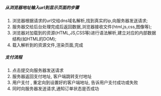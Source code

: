 ##### 从浏览器地址输入url到显示页面的步骤
1. 浏览器根据请求的url交给dns域名解析,找到真实的ip,向服务器发送请求; 
2. 服务器交给后台处理完成后返回数据,浏览器接收文件(html,js,css,图像等); 
3. 浏览器对加载到的资源(HTML,JS,CSS等)进行语法解析,建立对应的内部数据结构(如HTML的DOM); 
4. 载入解析到的资源文件,渲染页面,完成

##### 支付流程
1. 点击提交向服务器发送请求
2. 服务器返回支付地址, 客户端跳转支付地址
3. 用户支付 , 重定向到设置好的客户端地址, 告诉用户支付成功或失败
4. 同时向服务器发送请求,通知订单状态是否成功